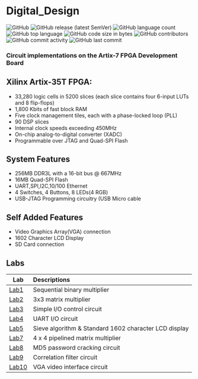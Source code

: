 # Digital_Design

<img alt="GitHub" src="https://img.shields.io/github/license/hankshyu/Digital_Design?color=orange&logo=github"> <img alt="GitHub release (latest SemVer)" src="https://img.shields.io/github/v/release/hankshyu/Digital_Design?color=orange&logo=github"> <img alt="GitHub language count" src="https://img.shields.io/github/languages/count/hankshyu/Digital_Design"> <img alt="GitHub top language" src="https://img.shields.io/github/languages/top/hankshyu/Digital_Design"> <img alt="GitHub code size in bytes" src="https://img.shields.io/github/languages/code-size/hankshyu/Digital_Design"> <img alt="GitHub contributors" src="https://img.shields.io/github/contributors/hankshyu/Digital_Design?logo=git&color=green"> <img alt="GitHub commit activity" src="https://img.shields.io/github/commit-activity/y/hankshyu/Digital_Design?logo=git&color=green">  <img alt="GitHub last commit" src="https://img.shields.io/github/last-commit/hankshyu/Digital_Design?logo=git&color=green">


### Circuit implementations on the Artix-7 FPGA Development Board


## Xilinx Artix-35T FPGA:
- 33,280 logic cells in 5200 slices (each slice contains four 6-input LUTs and 8 flip-flops)
- 1,800 Kbits of fast block RAM
- Five clock management tiles, each with a phase-locked loop (PLL)
- 90 DSP slices
- Internal clock speeds exceeding 450MHz
- On-chip analog-to-digital converter (XADC)
- Programmable over JTAG and Quad-SPI Flash

## System Features
- 256MB DDR3L with a 16-bit bus @ 667MHz
- 16MB Quad-SPI Flash
- UART,SPI,I2C,10/100 Ethernet
- 4 Switches, 4 Buttons, 8 LEDs(4 RGB)
- USB-JTAG Programming circuitry (USB Micro cable 

## Self Added Features
- Video Graphics Array(VGA) connection
- 1602 Character LCD Display
- SD Card connection


## Labs
 Lab   | Descriptions
--------|:-----
[Lab1][l1]|Sequential binary multiplier
[Lab2][l2]|3x3 matrix multiplier
[Lab3][l3]|Simple I/O control circuit
[Lab4][l4]|UART I/O circuit
[Lab5][l5]|Sieve algorithm & Standard 1602 character LCD display
[Lab7][l7]|4 x 4 pipelined matrix multiplier
[Lab8][l8]|MD5 password cracking circuit
[Lab9][l9]|Correlation filter circuit
[Lab10][l10]|VGA video interface circuit



[l1]: Lab_01
[l2]: Lab_02
[l3]: Lab_03
[l4]: Lab_04
[l5]: Lab_05
[l7]: Lab_07
[l8]: Lab_08
[l9]: Lab_09
[l10]: Lab_10


